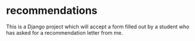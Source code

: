 # recommendations

This is a Django project which will accept a form filled out by a student who has asked for a recommendation letter from me.  
